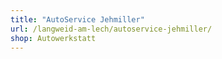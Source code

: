 ```yaml
---
title: "AutoService Jehmiller"
url: /langweid-am-lech/autoservice-jehmiller/
shop: Autowerkstatt
---
```

